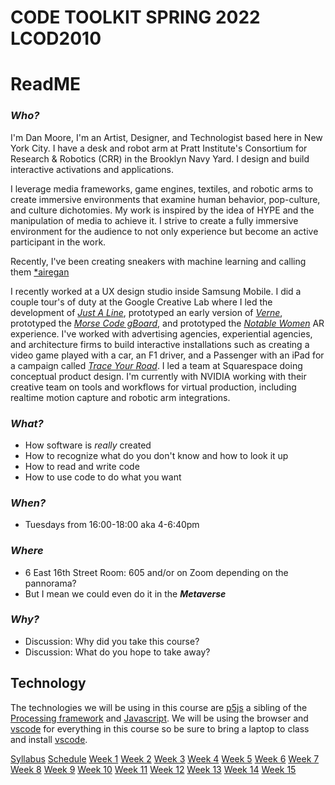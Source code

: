 # __CODE TOOLKIT SPRING 2022 LCOD2010__
# ReadME
### _Who?_
I'm Dan Moore, I'm an Artist, Designer, and Technologist based here in New York City.  I have a desk and robot arm at Pratt Institute's Consortium for Research & Robotics (CRR) in the Brooklyn Navy Yard.  I design and build interactive activations and applications.  

I leverage media frameworks, game engines, textiles, and robotic arms to create immersive environments that examine human behavior, pop-culture, and culture dichotomies. My work is inspired by the idea of HYPE and the manipulation of media to achieve it. I strive to create a fully immersive environment for the audience to not only experience but become an active participant in the work.

Recently, I've been creating sneakers with machine learning and calling them [*airegan](www.aire-gan.com)

I recently worked at a UX design studio inside Samsung Mobile. I did a couple tour's of duty at the Google Creative Lab where I led the development of [_Just A Line_](https://justaline.withgoogle.com),  prototyped an early version of [_Verne_](https://verne.withgoogle.com), prototyped the [_Morse Code gBoard_](https://support.google.com/accessibility/android/answer/9011881?hl=en&co=GENIE.Platform%3DAndroid), and prototyped the [_Notable Women_](https://notablewomen.withgoogle.com) AR experience.  I've worked with advertising agencies, experiential agencies, and architecture firms to build interactive installations such as creating a video game played with a car, an F1 driver, and a Passenger with an iPad for a campaign called [_Trace Your Road_](https://vimeo.com/74125559).  I led a team at Squarespace doing conceptual product design.  I'm currently with NVIDIA working with their creative team on tools and workflows for virtual production, including realtime motion capture and robotic arm integrations.  
### _What?_
- How software is _really_ created
- How to recognize what do you don't know and how to look it up
- How to read and write code
- How to use code to do what you want
### _When?_
- Tuesdays from 16:00-18:00 aka 4-6:40pm
### _Where_
- 6 East 16th Street Room: 605 and/or on Zoom depending on the pannorama? 
- But I mean we could even do it in the ___Metaverse___
### _Why?_ 
- Discussion: Why did you take this course?
- Discussion: What do you hope to take away?
## __Technology__
The technologies we will be using in this course are [p5js](https://p5js.org) a sibling of the [Processing framework](https://processing.org) and [Javascript](https://en.m.wikipedia.org/wiki/JavaScript).  We will be using the browser and [vscode](https://code.visualstudio.com) for everything in this course so be sure to bring a laptop to class and install [vscode](https://code.visualstudio.com).

[Syllabus](Syllabus.md)
[Schedule](Schedule.md)
[Week 1](00_WeekOne.md)
[Week 2](01_WeekTwo.md)
[Week 3](02_WeekThree.md)
[Week 4](03_WeekFour.md)
[Week 5](04_WeekFive.md)
[Week 6](05_WeekSix.md)
[Week 7](06_WeekSeven.md)
[Week 8](07_WeekEight.md)
[Week 9](08_WeekNine.md)
[Week 10](09_WeekTen.md)
[Week 11](10_WeekEleven.md)
[Week 12](11_WeekTwelve.md)
[Week 13](12_WeekTwelve.2.md)
[Week 14](13_WeekFourteen.md)
[Week 15](14_WeekFifteen.md)

